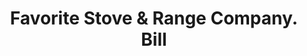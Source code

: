 ---
doi: 10.7916/D8XK9SP5
date_other: '1890'
date_other_textual: 1890-1899
form: printed ephemera
genre:
- Invoices
name:
- Favorite Stove & Range Company
object_in_context_url: https://biggert.cul.columbia.edu/items/view/ave_biggert_01318
subject_hierarchical_geographic:
- Piqua, Ohio, United States
subject_name:
- Favorite Stove & Range Company
title: Favorite Stove & Range Company. Bill
sort_title: Favorite Stove & Range Company. Bill
call_number: ave_biggert_01318
coordinates:
- 40.1475,-84.24805555555555
pid: ave_biggert_01318
identifiers: ave_biggert_01318
permalink: /biggert/ave_biggert_01318/
layout: iiif-image-page
---